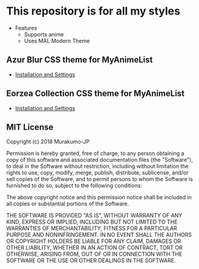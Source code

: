# This repository is for all my styles

- Features
  - Supports anime
  - Uses MAL Modern Theme

## Azur Blur CSS theme for MyAnimeList

- [Installation and Settings](https://murakumo-jp.github.io/MyAnimeList-CSS/AzurBlur/)

## Eorzea Collection CSS theme for MyAnimeList

- [Installation and Settings](https://murakumo-jp.github.io/MyAnimeList-CSS/Eorzea_Collection/)

## MIT License

Copyright (c) 2018 Murakumo-JP

Permission is hereby granted, free of charge, to any person obtaining a copy
of this software and associated documentation files (the "Software"), to deal
in the Software without restriction, including without limitation the rights
to use, copy, modify, merge, publish, distribute, sublicense, and/or sell
copies of the Software, and to permit persons to whom the Software is
furnished to do so, subject to the following conditions:

The above copyright notice and this permission notice shall be included in all
copies or substantial portions of the Software.

THE SOFTWARE IS PROVIDED "AS IS", WITHOUT WARRANTY OF ANY KIND, EXPRESS OR
IMPLIED, INCLUDING BUT NOT LIMITED TO THE WARRANTIES OF MERCHANTABILITY,
FITNESS FOR A PARTICULAR PURPOSE AND NONINFRINGEMENT. IN NO EVENT SHALL THE
AUTHORS OR COPYRIGHT HOLDERS BE LIABLE FOR ANY CLAIM, DAMAGES OR OTHER
LIABILITY, WHETHER IN AN ACTION OF CONTRACT, TORT OR OTHERWISE, ARISING FROM,
OUT OF OR IN CONNECTION WITH THE SOFTWARE OR THE USE OR OTHER DEALINGS IN THE
SOFTWARE.
